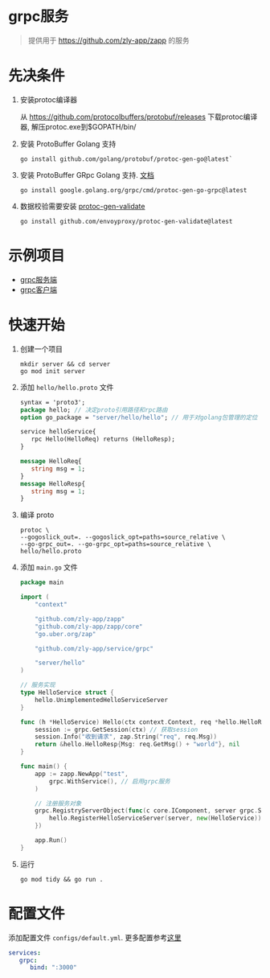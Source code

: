 # grpc服务

> 提供用于 https://github.com/zly-app/zapp 的服务

# 先决条件

1. 安装protoc编译器

    从 https://github.com/protocolbuffers/protobuf/releases 下载protoc编译器, 解压protoc.exe到$GOPATH/bin/

2. 安装 ProtoBuffer Golang 支持

   ```shell
   go install github.com/golang/protobuf/protoc-gen-go@latest`
   ```

3. 安装 ProtoBuffer GRpc Golang 支持. [文档](https://grpc.io/docs/languages/go/quickstart/)

   ```shell
   go install google.golang.org/grpc/cmd/protoc-gen-go-grpc@latest
   ```

4. 数据校验需要安装 [protoc-gen-validate](https://github.com/envoyproxy/protoc-gen-validate)

   ```shell
   go install github.com/envoyproxy/protoc-gen-validate@latest
   ```

# 示例项目

+ [grpc服务端](./example/grpc-s)
+ [grpc客户端](https://github.com/zly-app/component/tree/master/grpc-client/example/grpc-c)

# 快速开始

1. 创建一个项目

   ```shell
   mkdir server && cd server
   go mod init server
   ```

2. 添加 `hello/hello.proto` 文件

   ```protobuf
   syntax = 'proto3';
   package hello; // 决定proto引用路径和rpc路由
   option go_package = "server/hello/hello"; // 用于对golang包管理的定位
   
   service helloService{
      rpc Hello(HelloReq) returns (HelloResp);
   }
   
   message HelloReq{
      string msg = 1;
   }
   message HelloResp{
      string msg = 1;
   }
   ```

3. 编译 proto
   
   ```shell
   protoc \
   --gogoslick_out=. --gogoslick_opt=paths=source_relative \
   --go-grpc_out=. --go-grpc_opt=paths=source_relative \
   hello/hello.proto
   ````

4. 添加 `main.go` 文件

   ```go
   package main
   
   import (
       "context"
   
       "github.com/zly-app/zapp"
       "github.com/zly-app/zapp/core"
       "go.uber.org/zap"
   
       "github.com/zly-app/service/grpc"
   
       "server/hello"
   )
   
   // 服务实现
   type HelloService struct {
       hello.UnimplementedHelloServiceServer
   }
   
   func (h *HelloService) Hello(ctx context.Context, req *hello.HelloReq) (*hello.HelloResp, error) {
       session := grpc.GetSession(ctx) // 获取session
       session.Info("收到请求", zap.String("req", req.Msg))
       return &hello.HelloResp{Msg: req.GetMsg() + "world"}, nil
   }
   
   func main() {
       app := zapp.NewApp("test",
           grpc.WithService(), // 启用grpc服务
       )
   
       // 注册服务对象
       grpc.RegistryServerObject(func(c core.IComponent, server grpc.ServiceRegistrar) {
           hello.RegisterHelloServiceServer(server, new(HelloService)) // 注册服务
       })
   
       app.Run()
   }
   ```

5. 运行

   ```shell
   go mod tidy && go run .
   ```

# 配置文件

添加配置文件 `configs/default.yml`. 更多配置参考[这里](./config.go)

```yaml
services:
   grpc:
      bind: ":3000"
```
